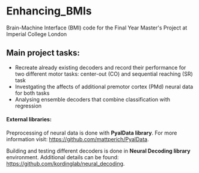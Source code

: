 # Enhancing_BMIs

Brain-Machine Interface (BMI) code for the Final Year Master's Project at Imperial College London

## Main project tasks:
- Recreate already existing decoders and record their performance for two different motor tasks: center-out (CO) and sequential reaching (SR) task
- Investgating the affects of additional premotor cortex (PMd) neural data for both tasks
- Analysing ensemble decoders that combine classification with regression


#### External libraries:
Preprocessing of neural data is done with **PyalData library**. For more information visit: https://github.com/mattperich/PyalData.

Building and testing different decoders is done in **Neural Decoding library** environment. Additional details can be found: https://github.com/kordinglab/neural_decoding.
